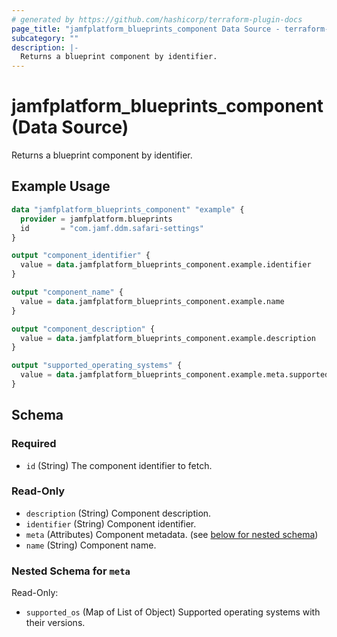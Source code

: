 ```yaml
---
# generated by https://github.com/hashicorp/terraform-plugin-docs
page_title: "jamfplatform_blueprints_component Data Source - terraform-provider-jamfplatform"
subcategory: ""
description: |-
  Returns a blueprint component by identifier.
---
```


# jamfplatform_blueprints_component (Data Source)

Returns a blueprint component by identifier.

## Example Usage

```terraform
data "jamfplatform_blueprints_component" "example" {
  provider = jamfplatform.blueprints
  id       = "com.jamf.ddm.safari-settings"
}

output "component_identifier" {
  value = data.jamfplatform_blueprints_component.example.identifier
}

output "component_name" {
  value = data.jamfplatform_blueprints_component.example.name
}

output "component_description" {
  value = data.jamfplatform_blueprints_component.example.description
}

output "supported_operating_systems" {
  value = data.jamfplatform_blueprints_component.example.meta.supported_os
}
```

<!-- schema generated by tfplugindocs -->
## Schema

### Required

- `id` (String) The component identifier to fetch.

### Read-Only

- `description` (String) Component description.
- `identifier` (String) Component identifier.
- `meta` (Attributes) Component metadata. (see [below for nested schema](#nestedatt--meta))
- `name` (String) Component name.

<a id="nestedatt--meta"></a>
### Nested Schema for `meta`

Read-Only:

- `supported_os` (Map of List of Object) Supported operating systems with their versions.
